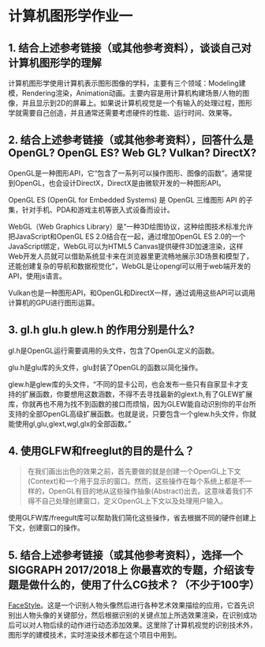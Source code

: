 # 计算机图形学作业一

## 1. 结合上述参考链接（或其他参考资料），谈谈自己对计算机图形学的理解

计算机图形学使用计算机表示图形图像的学科，主要有三个领域：Modeling建模，Rendering渲染，Animation动画。主要内容是用计算机构建场景/人物的图像，并且显示到2D的屏幕上。如果说计算机视觉是一个有输入的处理过程，图形学就需要自己创造，并且通常还需要考虑硬件的性能、运行时间、效果等。

##  2. 结合上述参考链接（或其他参考资料），回答什么是OpenGL? OpenGL ES? Web GL? Vulkan? DirectX? 

OpenGL是一种图形API，它“包含了一系列可以操作图形、图像的函数”。通常提到OpenGL，也会设计DirectX，DirectX是由微软开发的一种图形API。

OpenGL ES (OpenGL for Embedded Systems) 是 OpenGL 三维图形 API 的子集，针对手机、PDA和游戏主机等嵌入式设备而设计。

WebGL（Web Graphics Library）是“一种3D绘图协议，这种绘图技术标准允许把JavaScript和OpenGL ES 2.0结合在一起，通过增加OpenGL ES 2.0的一个JavaScript绑定，WebGL可以为HTML5 Canvas提供硬件3D加速渲染，这样Web开发人员就可以借助系统显卡来在浏览器里更流畅地展示3D场景和模型了，还能创建复杂的导航和数据视觉化”，WebGL是让opengl可以用于web端开发的API，使用js语言。

Vulkan也是一种图形API，和OpenGL和DirectX一样，通过调用这些API可以调用计算机的GPU进行图形运算。
 
## 3. gl.h glu.h glew.h 的作用分别是什么? 

gl.h是OpenGL运行需要调用的头文件，包含了OpenGL定义的函数。

glu.h是glu库的头文件，glu封装了OpenGL的函数以简化操作。

glew.h是glew库的头文件，“不同的显卡公司，也会发布一些只有自家显卡才支 持的扩展函数，你要想用这数涵数，不得不去寻找最新的glext.h,有了GLEW扩展库，你就再也不用为找不到函数的接口而烦恼，因为GLEW能自动识别你的平台所支持的全部OpenGL高级扩展函数。也就是说，只要包含一个glew.h头文件，你就能使用gl,glu,glext,wgl,glx的全部函数。”

## 4. 使用GLFW和freeglut的目的是什么？

>在我们画出出色的效果之前，首先要做的就是创建一个OpenGL上下文(Context)和一个用于显示的窗口。然而，这些操作在每个系统上都是不一样的，OpenGL有目的地从这些操作抽象(Abstract)出去。这意味着我们不得不自己处理创建窗口，定义OpenGL上下文以及处理用户输入。

使用GLFW库/freegult库可以帮助我们简化这些操作，省去根据不同的硬件创建上下文，创建窗口的操作。

## 5. 结合上述参考链接（或其他参考资料），选择一个SIGGRAPH 2017/2018上 你最喜欢的专题，介绍该专题是做什么的，使用了什么CG技术？（不少于100字）

[FaceStyle](https://research.adobe.com/project/facestyle-example-based-synthesis-of-stylized-facial-animations/)。这是一个识别人物头像然后进行各种艺术效果描绘的应用，它首先识别出人物头像的关键部分，然后根据识别的关键点加上所选效果渲染，在识别成功后可以对人物后续的动作进行动态添加效果。这里除了计算机视觉的识别技术外，图形学的建模技术，实时渲染技术都在这个项目中用到。
